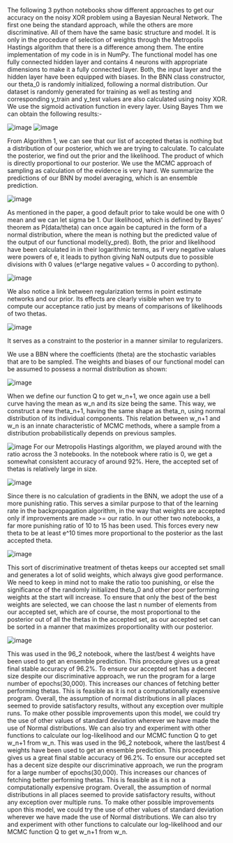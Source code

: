 The following 3 python notebooks show different approaches to get our accuracy on the noisy XOR problem using a Bayesian Neural Network. The first one being the standard approach, while the others are more discriminative. All of them have the same basic structure and model. It is only in the procedure of selection of weights through the Metropolis Hastings algorithm that there is a difference among them. The entire implementation of my code in is in NumPy. The functional model has one fully connected hidden layer and contains 4 neurons with appropriate dimensions to make it a fully connected layer. Both, the input layer and the hidden layer have been equipped with biases. In the BNN class constructor, our theta_0 is randomly initialized, following a normal distribution. Our dataset is randomly generated for training as well as testing and corresponding y_train and y_test values are also calculated using noisy XOR.
We use the sigmoid activation function in every layer. Using Bayes Thm we can obtain the following results:-

![image](https://user-images.githubusercontent.com/77532573/154806772-938c52e4-add9-48ba-88db-89583c115f93.png)
![image](https://user-images.githubusercontent.com/77532573/154806782-4800fb11-5022-4081-b17c-c18689ff1c95.png)

From Algorithm 1, we can see that our list of accepted thetas is nothing but a distribution of our posterior, which we are trying to calculate. To calculate the posterior, we find out the prior and the likelihood. The product of which is directly proportional to our posterior. We use the MCMC approach of sampling as calculation of the evidence is very hard. We summarize the predictions of our BNN by model averaging, which is an ensemble prediction.

![image](https://user-images.githubusercontent.com/77532573/154806796-4aedc9b1-378b-4242-81c9-878e0a56b102.png)

As mentioned in the paper, a good default prior to take would be one with 0 mean and we can let sigma be 1. Our likelihood, which is defined by Bayes’ theorem as P(data/theta) can once again be captured in the form of a normal distribution, where the mean is nothing but the predicted value of the output of our functional model(y_pred). Both, the prior and likelihood have been calculated in in their logarithmic terms, as if very negative values were powers of e, it leads to python giving NaN outputs due to possible divisions with 0 values (e^large negative values = 0 according to python).

![image](https://user-images.githubusercontent.com/77532573/154806808-049dad78-2968-4edf-bbec-6f3fe031b3d7.png)

We also notice a link between regularization terms in point estimate networks and our prior. Its effects are clearly visible when we try to compute our acceptance ratio just by means of comparisons of likelihoods of two thetas.

![image](https://user-images.githubusercontent.com/77532573/154806817-ee840583-ec2f-4afa-bca0-b69641eb7e1c.png)

It serves as a constraint to the posterior in a manner similar to regularizers.

We use a BBN where the coefficients (theta) are the stochastic variables that are to be sampled. The weights and biases of our functional model can be assumed to possess a normal distribution as shown:

![image](https://user-images.githubusercontent.com/77532573/154806832-d190e852-e8ae-4900-bda3-2026dc8f1441.png)

When we define our function Q to get w_n+1, we once again use a bell curve having the mean as w_n and its size being the same. This way, we construct a new theta_n+1, having the same shape as theta_n, using normal distribution of its individual components. This relation between w_n+1 and w_n is an innate characteristic of MCMC methods, where a sample from a distribution probabilistically depends on previous samples.

![image](https://user-images.githubusercontent.com/77532573/154806836-9d75550e-1261-4a11-8681-906bcc4e8746.png)
For our Metropolis Hastings algorithm, we played around with the ratio across the 3 notebooks. In the notebook where ratio is 0, we get a somewhat consistent accuracy of around 92%. Here, the accepted set of thetas is relatively large in size.

![image](https://user-images.githubusercontent.com/77532573/154806839-c760137e-7f16-4d9e-bf64-25b68f55a44b.png)

Since there is no calculation of gradients in the BNN, we adopt the use of a more punishing ratio. This serves a similar purpose to that of the learning rate in the backpropagation algorithm, in the way that weights are accepted only if improvements are made >= our ratio.
In our other two notebooks, a far more punishing ratio of 10 to 15 has been used. This forces every new theta to be at least e^10 times more proportional to the posterior as the last accepted theta. 

![image](https://user-images.githubusercontent.com/77532573/154806853-1bec62c0-85c8-41b6-84ee-4c1f865e4fa9.png)

This sort of discriminative treatment of thetas keeps our accepted set small and generates a lot of solid weights, which always give good performance. We need to keep in mind not to make the ratio too punishing, or else the significance of the randomly initialized theta_0 and other poor performing weights at the start will increase.
To ensure that only the best of the best weights are selected, we can choose the last n number of elements from our accepted set, which are of course, the most proportional to the posterior out of all the thetas in the accepted set, as our accepted set can be sorted in a manner that maximizes proportionality with our posterior.

![image](https://user-images.githubusercontent.com/77532573/154806918-00fd1b61-197f-4d8b-bfe1-d335118b2a14.png)

This was used in the 96_2 notebook, where the last/best 4 weights have been used to get an ensemble prediction. This procedure gives us a great final stable accuracy of 96.2%. To ensure our accepted set has a decent size despite our discriminative approach, we run the program for a large number of epochs(30,000). This increases our chances of fetching better performing thetas. This is feasible as it is not a computationally expensive program. 
Overall, the assumption of normal distributions in all places seemed to provide satisfactory results, without any exception over multiple runs.
To make other possible improvements upon this model, we could try the use of other values of standard deviation wherever we have made the use of Normal distributions. We can also try and experiment with other functions to calculate our log-likelihood and our MCMC function Q to get w_n+1 from w_n.
This was used in the 96_2 notebook, where the last/best 4 weights have been used to get an ensemble prediction. This procedure gives us a great final stable accuracy of 96.2%. To ensure our accepted set has a decent size despite our discriminative approach, we run the program for a large number of epochs(30,000). This increases our chances of fetching better performing thetas. This is feasible as it is not a computationally expensive program. 
Overall, the assumption of normal distributions in all places seemed to provide satisfactory results, without any exception over multiple runs.
To make other possible improvements upon this model, we could try the use of other values of standard deviation wherever we have made the use of Normal distributions. We can also try and experiment with other functions to calculate our log-likelihood and our MCMC function Q to get w_n+1 from w_n.
